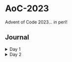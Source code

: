 # AoC-2023
Advent of Code 2023... in perl!

## Journal


<details>
  <summary>Day 1</summary>

Solving day 1 wasn't too bad. I regexed my way through it without too much issue.

<h3>Gotchas</h3>

* **Regex Patterns in Variables**

This didn't feel straightforward. Simply using `$pattern = /(\d)\D$/;` wasn't working when using it with the `~=` match operator.
Ended up with the pattern itself in a scalar (`$pattern = q"(\d)\D$";`) and then storing a quoted regex (`qr`) in another scalar (`$re_pattern = qr/$pattern/;`)

* **Perl Modules**

In an effort to abstract solutions from the main runner, I decided to move solution code to perl modules. Then I can just import the module and it should just work.

However...

I had to install the Exporter library (`sudo cpan Exporter`).
Then use the following syntax at the top of my module:

```perl Day1.pm
# Modules/Day1.pm
package Modules:Day1

use Exporter ( import );

our @ISA = qw( Exporter );
our @EXPORT_OK = qw( part_one part_two );
```

The above is the final solution. I didn't know that the package had to be named respecting the path.

```perl
#modules/Day1.pm
package Day::One;  #file path needs to be Day/One.pm
``` 

While we're talking about paths, the main script needs a line like:

```perl
use lib './';
```

Without it, perl will traverse its predefined path variable searching for `Modules/Day1`. The `use lib './'` line prepends the current working directory to this list. 

 * **Syntax Highlighting**

 Maybe it's my machine, but despite using various perl extensions in vscode, I'm not seeing erroneous code and am left to interpret syntax errors on the command line on my own.

 I spent a few hours googling syntax errors on @EXPORT_OK to no avail. Can you see the problem?

 ```perl
# Modules/Day1.pm
package Modules:Day1

use Exporter ( import );

our @ISA = qw( Exporter );
our @EXPORT_OK qw( part_one part_two );
```
Can you see the problem? If you said, "You're missing an equals sign after @EXPORT_OK" then WHERE WERE YOU LAST NIGHT WHEN I WAS TRYING TO GET THIS FIGURED OUT???!!!

Anyway...

 </details>


<details>
  <summary>Day 2</summary>

This game of "show me cubes" doesn't sound very fun...

<h3>Things I learned</h3>

* `le` keyword doesn't behave the same as `<=`

When checking each game set for the number of colored cubes, my validator method only returned a handful of valid games if and only if, a set had a valid value for each color. Predefining as 0 and comparing using `le` returned `falsy` (eg `return 0 le 13` ). It's possible that `<=` is explicitly for numbers and will respect `0` values. `le` is a string comparison operator after checking the internet

* returning chained boolean statements

a statement like this: 

```perl
return $set_red <= $max_red and $set_green <= $max_green and $set_blue <= $max_blue;
```
doesn't behave like I expected. But this works:

```perl
return ($set_red <= $max_red and $set_green <= $max_green and $set_blue <= $max_blue);
```
If I had to guess, the former statement only returns the first part of the expression `$set_red <= $max_red`

* control flow with `next`

I'm used to a keyword like `continue` for processing the next enumeration in a loop. Perl uses `next`. I like this in combination with `unless`. It's succinct:
```perl
next unless validate($blah);
```
</details>